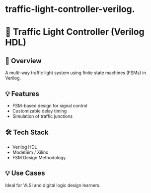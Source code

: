 # traffic-light-controller-verilog.
# 🚦 Traffic Light Controller (Verilog HDL)

## 📌 Overview
A multi-way traffic light system using finite state machines (FSMs) in Verilog.

## 💡 Features
- FSM-based design for signal control
- Customizable delay timing
- Simulation of traffic junctions

## 🛠 Tech Stack
- Verilog HDL
- ModelSim / Xilinx
- FSM Design Methodology

## 💡 Use Cases
Ideal for VLSI and digital logic design learners.
